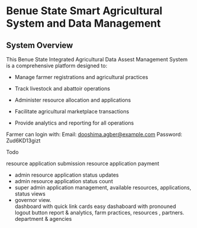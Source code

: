 # Benue State Smart Agricultural System and Data Management



## System Overview

This Benue State Integrated Agricultural Data Assest Management System is a comprehensive platform designed to:

- Manage farmer registrations and agricultural practices

- Track livestock and abattoir operations

- Administer resource allocation and applications

- Facilitate agricultural marketplace transactions

- Provide analytics and reporting for all operations

Farmer can login with:
Email: dooshima.agber@example.com
Password: Zud6KD13gizt



Todo

resource application submission
resource application payment

- admin resource application status updates
- admin resource application status count
- super admin application management, available resources, applications, status views
- governor view.   
    dashboard with quick link cards
        easy dashaboard with pronouned logout button
        report & analytics, farm practices, resources , partners. department & agencies
        